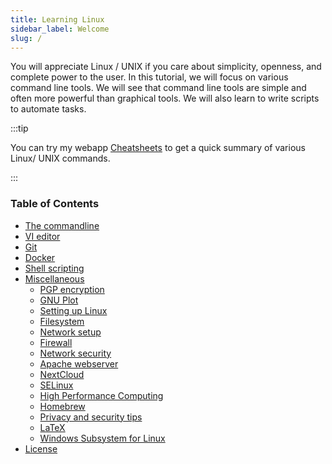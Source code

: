 ```yaml
---
title: Learning Linux
sidebar_label: Welcome
slug: /
---
```


You will appreciate Linux / UNIX if you care about simplicity, openness, and
complete power to the user. In this tutorial, we will focus on various command
line tools. We will see that command line tools are simple and often more
powerful than graphical tools. We will also learn to write scripts to automate
tasks.

:::tip

You can try my webapp [Cheatsheets](https://pranabdas.github.io/cheatsheets/)
to get a quick summary of various Linux/ UNIX commands.

:::

### Table of Contents
+ [The commandline](commands.md)
+ [VI editor](vi.md)
+ [Git](git.md)
+ [Docker](docker.md)
+ [Shell scripting](shell-scripting.mdx)
+ [Miscellaneous](/category/misc)
    - [PGP encryption](pgp.md)
    - [GNU Plot](gnuplot.md)
    - [Setting up Linux](setup.md)
    - [Filesystem](filesystem.md)
    - [Network setup](network-setup.md)
    - [Firewall](firewall.md)
    - [Network security](network-security.md)
    - [Apache webserver](apache.md)
    - [NextCloud](nextcloud.md)
    - [SELinux](selinux.md)
    - [High Performance Computing](hpc.md)
    - [Homebrew](brew.md)
    - [Privacy and security tips](privacy.md)
    - [LaTeX](latex.md)
    - [Windows Subsystem for Linux](wsl.md)
+ [License](license.md)
